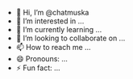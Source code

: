 - 👋 Hi, I’m @chatmuska
- 👀 I’m interested in ...
- 🌱 I’m currently learning ...
- 💞️ I’m looking to collaborate on ...
- 📫 How to reach me ...
- 😄 Pronouns: ...
- ⚡ Fun fact: ...

<!---
chatmuska/chatmuska is a ✨ special ✨ repository because its `README.md` (this file) appears on your GitHub profile.
You can click the Preview link to take a look at your changes.
--->

